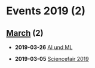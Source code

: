# Events 2019 (2)
 
## [March](./03) (2)
 
- **2019-03-26** [AI und ML](./03/26)
 
- **2019-03-05** [Sciencefair 2019](./03/05)
 